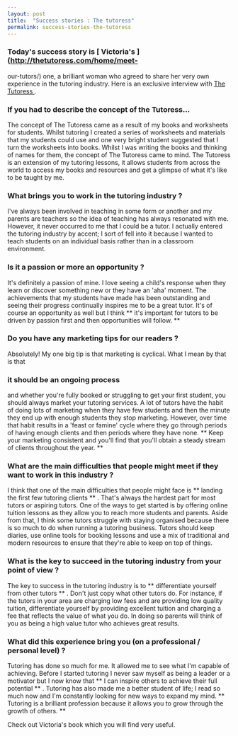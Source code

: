 ```yaml
---
layout: post
title:  "Success stories : The tutoress"
permalink: success-stories-the-tutoress
---
```

### Today's success story is [ Victoria's ](http://thetutoress.com/home/meet-
our-tutors/) one, a brilliant woman who agreed to share her very own
experience in the tutoring industry. Here is an exclusive interview with [ The
Tutoress ](http://thetutoress.com/) .

### If you had to describe the concept of the Tutoress...

The concept of The Tutoress came as a result of my books and worksheets for
students. Whilst tutoring I created a series of worksheets and materials that
my students could use and one very bright student suggested that I turn the
worksheets into books. Whilst I was writing the books and thinking of names
for them, the concept of The Tutoress came to mind. The Tutoress is an
extension of my tutoring lessons, it allows students from across the world to
access my books and resources and get a glimpse of what it's like to be taught
by me.

### What brings you to work in the tutoring industry ?

I've always been involved in teaching in some form or another and my parents
are teachers so the idea of teaching has always resonated with me. However, it
never occurred to me that I could be a tutor. I actually entered the tutoring
industry by accent; I sort of fell into it because I wanted to teach students
on an individual basis rather than in a classroom environment.

### Is it a passion or more an opportunity ?

It's definitely a passion of mine. I love seeing a child's response when they
learn or discover something new or they have an 'aha' moment. The achievements
that my students have made has been outstanding and seeing their progress
continually inspires me to be a great tutor. It's of course an opportunity as
well but I think ** it's important for tutors to be driven by passion first
and then opportunities will follow. **

### Do you have any marketing tips for our readers ?

Absolutely! My one big tip is that marketing is cyclical. What I mean by that
is that 

### it should be an ongoing process

and whether you're fully booked
or struggling to get your first student, you should always market your
tutoring services. A lot of tutors have the habit of doing lots of marketing
when they have few students and then the minute they end up with enough
students they stop marketing. However, over time that habit results in a
'feast or famine' cycle where they go through periods of having enough clients
and then periods where they have none. ** Keep your marketing consistent and
you'll find that you'll obtain a steady stream of clients throughout the year.
**

### What are the main difficulties that people might meet if they want to work in this industry ?

I think that one of the main difficulties that people might face is ** landing
the first few tutoring clients ** . That's always the hardest part for most
tutors or aspiring tutors. One of the ways to get started is by offering
online tuition lessons as they allow you to reach more students and parents.
Aside from that, I think some tutors struggle with staying organised because
there is so much to do when running a tutoring business. Tutors should keep
diaries, use online tools for booking lessons and use a mix of traditional and
modern resources to ensure that they're able to keep on top of things.

### What is the key to succeed in the tutoring industry from your point of view ?

The key to success in the tutoring industry is to ** differentiate yourself
from other tutors ** . Don't just copy what other tutors do. For instance, if
the tutors in your area are charging low fees and are providing low quality
tuition, differentiate yourself by providing excellent tuition and charging a
fee that reflects the value of what you do. In doing so parents will think of
you as being a high value tutor who achieves great results.

### What did this experience bring you (on a professional / personal level) ?

Tutoring has done so much for me. It allowed me to see what I'm capable of
achieving. Before I started tutoring I never saw myself as being a leader or a
motivator but I now know that ** I can inspire others to achieve their full
potential ** . Tutoring has also made me a better student of life; I read so
much now and I'm constantly looking for new ways to expand my mind.  **
Tutoring is a brilliant profession because it allows you to grow through the
growth of others. **

Check out Victoria's book which you will find very useful.
